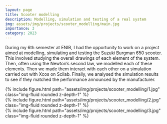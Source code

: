 ```yaml
---
layout: page
title: Scooter modelling
description: Modelling, simulation and testing of a real system
img: assets/img/projects/scooter_modelling/main.jpg
importance: 3
category: 2023
---
```

During my 6th semester at ENIB, I had the opportunity to work on a project aimed at modelling, simulating and testing the Suzuki Burgman 650 scooter. This involved studying the overall drawings of each element of the system. Then, often using the Newton’s second law, we modelled each of these elements. Then we made them interact with each other on a simulation carried out with Xcos on Scilab. Finally, we analysed the simulation results to see if they matched the performance announced by the manufacturer.

<div class="row">
    <div class="col-sm mt-3 mt-md-0">
        {% include figure.html path="assets/img/projects/scooter_modelling/1.jpg" class="img-fluid rounded z-depth-1" %}
    </div>
    <div class="col-sm mt-3 mt-md-0">
        {% include figure.html path="assets/img/projects/scooter_modelling/2.jpg" class="img-fluid rounded z-depth-1" %}
    </div>
    <div class="col-sm mt-3 mt-md-0">
        {% include figure.html path="assets/img/projects/scooter_modelling/3.jpg" class="img-fluid rounded z-depth-1" %}
    </div>
</div>
